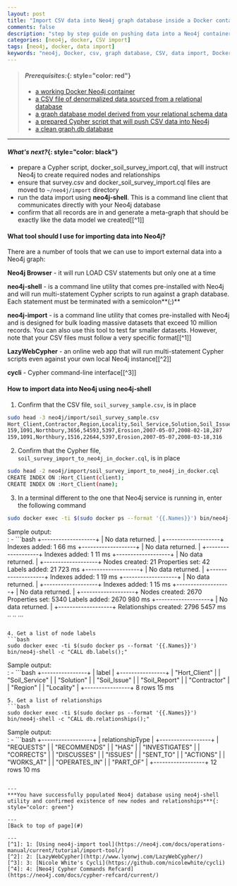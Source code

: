 ```yaml
---
layout: post
title: "Import CSV data into Neo4j graph database inside a Docker container"
comments: false
description: "step by step guide on pushing data into a Neo4j container in Docker"
categories: [neo4j, docker, CSV import]
tags: [neo4j, docker, data import]
keywords: "neo4j, Docker, csv, graph database, CSV, data import, Docker container, denormalized"
---
```


> #### *Prerequisites:*{: style="color: red"}
> - [a working Docker Neo4j container](/2018/Docker-Neo4j-container-setup/)
> - [a CSV file of denormalized data sourced from a relational database](/2018/Extract-CSV-data-from-MySQL/) 
> - [a graph database model derived from your relational schema data](/2018/Convert-relational-schema-to-graph-database-model/) 
> - [a prepared Cypher script that will push CSV data into Neo4j](/2018/Use-Cypher-for-data-modeling-and-CSV-analysis/)
> - [a clean graph.db database](/2018/Create-a-clean-Neo4j-database-inside-Docker-container/)

---

#### *What's next?*{: style="color: black"}
- prepare a Cypher script, docker_soil_survey_import.cql, that will instruct Neo4j to create required nodes and relationships
- ensure that survey.csv and docker_soil_survey_import.cql files are moved to `~/neo4j/import` directory
- run the data import using **neo4j-shell**. This is a command line client that communicates directly with your Neo4j database
- confirm that all records are in and generate a meta-graph that should be exactly like the data model we created[[^1]]

#### What tool should I use for importing data into Neo4j?

There are a number of tools that we can use to import external data into a Neo4j graph:

**Neo4j Browser** - it will run LOAD CSV statements but only one at a time

**neo4j-shell** - is a command line utility that comes pre-installed with Neo4j and will run multi-statement Cypher scripts to run against a graph database. Each statement must be terminated with a semicolon**(;)**

**neo4j-import** - is a command line utility that comes pre-installed with Neo4j and is designed for bulk loading massive datasets that exceed 10 million records. You can also use this tool to test far smaller datasets. However, note that your CSV files must follow a very specific format[[^1]]

**LazyWebCypher** - an online web app that will run multi-statement Cypher scripts even against your own local Neo4j instance[[^2]]

**cycli** - Cypher command-line interface[[^3]]



#### How to import data into Neo4j using neo4j-shell

1. Confirm that the CSV file, `soil_survey_sample.csv`, is in place
```bash
sudo head -3 neo4j/import/soil_survey_sample.csv 
Hort_Client,Contractor,Region,Locality,Soil_Service,Solution,Soil_Issue,Date_Reported,Date_Actioned,DaysToAction
159,1091,Northbury,3656,54593,5397,Erosion,2007-05-07,2008-02-18,287
159,1091,Northbury,1516,22644,5397,Erosion,2007-05-07,2008-03-18,316
```

2. Confirm that the Cypher file, `soil_survey_import_to_neo4j_in_docker.cql`,  is in place
```bash
sudo head -2 neo4j/import/soil_survey_import_to_neo4j_in_docker.cql 
CREATE INDEX ON :Hort_Client(client);
CREATE INDEX ON :Hort_Client(name);
```

3. In a terminal different to the one that Neo4j service is running in, enter the following command 
```bash
sudo docker exec -ti $(sudo docker ps --format '{{.Names}}') bin/neo4j-shell -file import/soil_survey_import_to_neo4j_in_docker.cql
```
Sample output:  
  : - ```bash
+-------------------+
| No data returned. |
+-------------------+
Indexes added: 1
66 ms
+-------------------+
| No data returned. |
+-------------------+
Indexes added: 1
11 ms
+-------------------+
| No data returned. |
+-------------------+
Nodes created: 21
Properties set: 42
Labels added: 21
723 ms
+-------------------+
| No data returned. |
+-------------------+
Indexes added: 1
19 ms
+-------------------+
| No data returned. |
+-------------------+
Indexes added: 1
15 ms
+-------------------+
| No data returned. |
+-------------------+
Nodes created: 2670
Properties set: 5340
Labels added: 2670
980 ms
+-------------------+
| No data returned. |
+-------------------+
Relationships created: 2796
5457 ms
  ..
  ..
  ...
  ```
    
4. Get a list of node labels
```bash
sudo docker exec -ti $(sudo docker ps --format '{{.Names}}') bin/neo4j-shell -c "CALL db.labels();"
```
Sample output:  
  : - ```bash
+----------------+
| label          |
+----------------+
| "Hort_Client"  |
| "Soil_Service" |
| "Solution"     |
| "Soil_Issue"   |
| "Soil_Report"  |
| "Contractor"   |
| "Region"       |
| "Locality"     |
+----------------+
8 rows
15 ms
```
5. Get a list of relationships
```bash
sudo docker exec -ti $(sudo docker ps --format '{{.Names}}') bin/neo4j-shell -c "CALL db.relationships();"
```
Sample output:  
  : - ```bash
+------------------+
| relationshipType |
+------------------+
| "REQUESTS"       |
| "RECOMMENDS"     |
| "HAS"            |
| "INVESTIGATES"   |
| "CORRECTS"       |
| "DISCUSSES"      |
| "ISSUES"         |
| "SENT_TO"        |
| "ACTIONS"        |
| "WORKS_AT"       |
| "OPERATES_IN"    |
| "PART_OF"        |
+------------------+
12 rows
10 ms

```

---
***You have successfully populated Neo4j database using neo4j-shell utility and confirmed existence of new nodes and relationships***{: style="color: green"}

---
[Back to top of page](#)

---
[^1]: 1: [Using neo4j-import tool](https://neo4j.com/docs/operations-manual/current/tutorial/import-tool/)
[^2]: 2: [LazyWebCypher](http://www.lyonwj.com/LazyWebCypher/)
[^3]: 3: [Nicole White's Cycli](https://github.com/nicolewhite/cycli)
[^4]: 4: [Neo4j Cypher Commands Refcard](https://neo4j.com/docs/cypher-refcard/current/)

